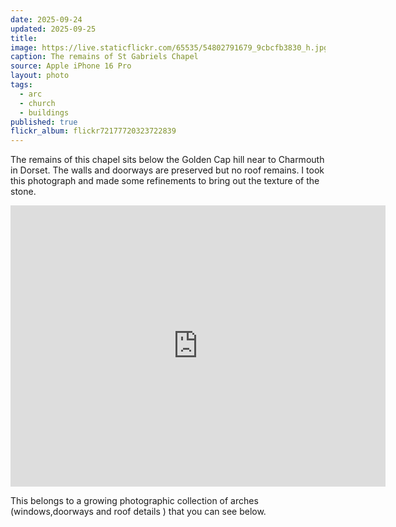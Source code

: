 ```yaml
---
date: 2025-09-24
updated: 2025-09-25
title:
image: https://live.staticflickr.com/65535/54802791679_9cbcfb3830_h.jpg
caption: The remains of St Gabriels Chapel
source: Apple iPhone 16 Pro
layout: photo
tags:
  - arc
  - church
  - buildings
published: true
flickr_album: flickr72177720323722839
---
```


The remains of this chapel sits below the Golden Cap hill near to Charmouth in Dorset. The walls and doorways are preserved but no roof remains. I took this photograph and made some refinements to bring out the texture of the stone.

<iframe src="https://www.google.com/maps/embed?pb=!1m18!1m12!1m3!1d4930.086489195415!2d-2.8518725450636015!3d50.727789688893466!2m3!1f0!2f0!3f0!3m2!1i1024!2i768!4f13.1!3m3!1m2!1s0x48727be1d04a030b%3A0x931e7acab67cfcf!2sSt%20Gabriel&#39;s%20Chapel!5e0!3m2!1sen!2suk!4v1758789548776!5m2!1sen!2suk" width="600" height="450" style="border:0;" allowfullscreen="" loading="lazy" referrerpolicy="no-referrer-when-downgrade"></iframe>

This belongs to a growing photographic collection of arches  (windows,doorways and roof details ) that you can see below.
